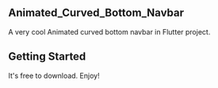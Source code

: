 ## Animated_Curved_Bottom_Navbar

A very cool Animated curved bottom navbar in  Flutter project.

## Getting Started

It's free to download. Enjoy!
